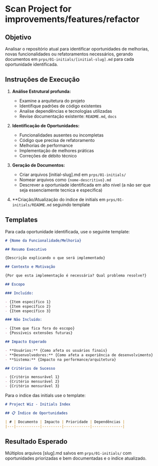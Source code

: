 # Scan Project for improvements/features/refactor

## Objetivo

Analisar o repositório atual para identificar oportunidades de melhorias, novas funcionalidades ou refatoramentos necessários, gerando documentos em `prps/01-initials/[initial-slug].md` para cada oportunidade identificada.

## Instruções de Execução 

1. **Análise Estrutural profunda:**
   - Examine a arquitetura do projeto
   - Identifique padrões de código existentes
   - Analise dependências e tecnologias utilizadas
   - Revise documentação existente: `README.md`, `docs`

2. **Identificação de Oportunidades:**
   - Funcionalidades ausentes ou incompletas
   - Código que precisa de refatoramento
   - Melhorias de performance
   - Implementação de melhores práticas
   - Correções de débito técnico

3. **Geração de Documentos:**
   - Criar arquivos [initial-slug].md em `prps/01-initials/`
   - Nomear arquivos como `{nome-descritivo}.md`
   - Descrever a oportuniade identificada em alto nivel (a não ser que seja essenciamente tecnica e especifica)
   
4. **Criação/Atualização do indice de initials em `prps/01-initials/README.md` seguindo template

## Templates

Para cada oportunidade identificada, use o seguinte template:

```markdown
# {Nome da Funcionalidade/Melhoria}

## Resumo Executivo

{Descrição explicando o que será implementado}

## Contexto e Motivação

{Por que esta implementação é necessária? Qual problema resolve?}

## Escopo

### Incluído:

- {Item específico 1}
- {Item específico 2}
- {Item específico 3}

### Não Incluído:

- {Item que fica fora do escopo}
- {Possíveis extensões futuras}

## Impacto Esperado

- **Usuários:** {Como afeta os usuários finais}
- **Desenvolvedores:** {Como afeta a experiência de desenvolvimento}
- **Sistema:** {Impacto na performance/arquitetura}

## Critérios de Sucesso

- {Critério mensurável 1}
- {Critério mensurável 2}
- {Critério mensurável 3}
```

Para o indice das initials use o template:
```markdown
# Project Wiz - Initials Index

## 📋 Índice de Oportunidades

| # | Documento | Impacto | Prioridade | Dependências |
|---|-----------|---------|------------|--------------|
```

## Resultado Esperado

Múltiplos arquivos [slug].md salvos em `prps/01-initials/` com oportunidades priorizadas e bem documentadas e o indice atualizado.
